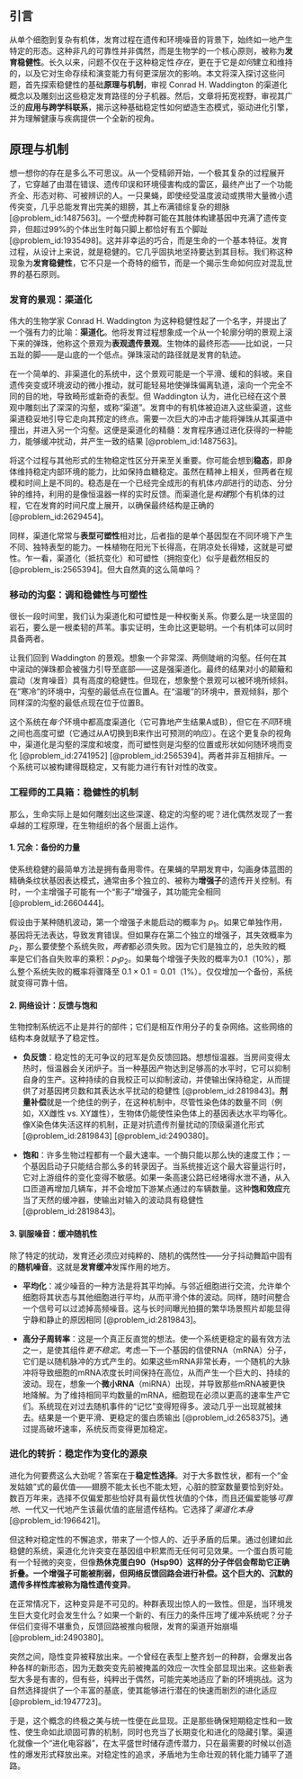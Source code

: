 ## 引言
从单个细胞到复杂有机体，发育过程在遗传和环境噪音的背景下，始终如一地产生特定的形态。这种非凡的可靠性并非偶然，而是生物学的一个核心原则，被称为**发育稳健性**。长久以来，问题不仅在于这种稳定性*存在*，更在于它是*如何*建立和维持的，以及它对生命存续和演变能力有何更深层次的影响。本文将深入探讨这些问题，首先探索稳健性的基础**原理与机制**，审视 Conrad H. Waddington 的渠道化概念以及雕刻出这些稳定发育路径的分子机器。然后，文章将拓宽视野，审视其广泛的**应用与跨学科联系**，揭示这种基础稳定性如何塑造生态模式，驱动进化引擎，并为理解健康与疾病提供一个全新的视角。

## 原理与机制

想一想你的存在是多么不可思议。从一个受精卵开始，一个极其复杂的过程展开了，它穿越了由潜在错误、遗传印误和环境侵害构成的雷区，最终产出了一个功能齐全、形态对称、可被辨识的人。一只果蝇，即使经受温度波动或携带大量微小遗传突变，几乎总能发育出完美的翅膀，其上布满错综复杂的翅脉 [@problem_id:1487563]。一个壁虎种群可能在其肢体构建基因中充满了遗传变异，但超过99%的个体出生时每只脚上都恰好有五个脚趾 [@problem_id:1935498]。这并非幸运的巧合，而是生命的一个基本特征。发育过程，从设计上来说，就是稳健的。它几乎固执地坚持要达到其目标。我们称这种现象为**发育稳健性**，它不只是一个奇特的细节，而是一个揭示生命如何应对混乱世界的基石原则。

### 发育的景观：渠道化

伟大的生物学家 Conrad H. Waddington 为这种稳健性起了一个名字，并提出了一个强有力的比喻：**渠道化**。他将发育过程想象成一个从一个轮廓分明的景观上滚下来的弹珠，他称这个景观为**表观遗传景观**。生物体的最终形态——比如说，一只五趾的脚——是山底的一个低点。弹珠滚动的路径就是发育的轨迹。

在一个简单的、非渠道化的系统中，这个景观可能是一个平滑、缓和的斜坡。来自遗传突变或环境波动的微小推动，就可能轻易地使弹珠偏离轨道，滚向一个完全不同的目的地，导致畸形或新奇的表型。但 Waddington 认为，进化已经在这个景观中雕刻出了深深的沟壑，或称“渠道”。发育中的有机体被迫进入这些渠道，这些渠道稳妥地引导它走向其预定的终点。需要一次巨大的冲击才能将弹珠从其渠道中撞出，并进入另一个沟壑。这便是渠道化的精髓：发育程序通过进化获得的一种能力，能够缓冲扰动，并产生一致的结果 [@problem_id:1487563]。

将这个过程与其他形式的生物稳定性区分开来至关重要。你可能会想到**稳态**，即身体维持稳定内部环境的能力，比如保持血糖稳定。虽然在精神上相关，但两者在规模和时间上是不同的。稳态是在一个已经完全成形的有机体*内部*进行的动态、分分钟的维持，利用的是像恒温器一样的实时反馈。而渠道化是*构建*那个有机体的过程，它在发育的时间尺度上展开，以确保最终结构是正确的 [@problem_id:2629454]。

同样，渠道化常常与**表型可塑性**相对比，后者指的是单个基因型在不同环境下产生不同、独特表型的能力。一株植物在阳光下长得高，在阴凉处长得矮，这就是可塑性。乍一看，渠道化（抵抗变化）和可塑性（拥抱变化）似乎是截然相反的 [@problem_is:2565394]。但大自然真的这么简单吗？

### 移动的沟壑：调和稳健性与可塑性

很长一段时间里，我们认为渠道化和可塑性是一种权衡关系。你要么是一块坚固的岩石，要么是一根柔韧的芦苇。事实证明，生命比这更聪明。一个有机体可以同时具备两者。

让我们回到 Waddington 的景观。想象一个非常深、两侧陡峭的沟壑。任何在其中滚动的弹珠都会被强力引导至底部——这是强渠道化。最终的结果对小的颠簸和震动（发育噪音）具有高度的稳健性。但现在，想象整个景观可以被环境所倾斜。在“寒冷”的环境中，沟壑的最低点在位置A。在“温暖”的环境中，景观倾斜，那个同样深的沟壑的最低点现在位于位置B。

这个系统在*每个*环境中都高度渠道化（它可靠地产生结果A或B），但它在*不同*环境之间也高度可塑（它通过从A切换到B来作出可预测的响应）。在这个更复杂的视角中，渠道化是沟壑的深度和坡度，而可塑性则是沟壑的位置或形状如何随环境而变化 [@problem_id:2741952] [@problem_id:2565394]。两者并非互相排斥。一个系统可以被构建得既稳定，又有能力进行有针对性的改变。

### 工程师的工具箱：稳健性的机制

那么，生命实际上是如何雕刻出这些深邃、稳定的沟壑的呢？进化偶然发现了一套卓越的工程原理，在生物组织的各个层面上运作。

#### 1. 冗余：备份的力量

使系统稳健的最简单方法是拥有备用零件。在果蝇的早期发育中，勾画身体蓝图的精确条纹状基因表达模式，通常由多个独立的、被称为**增强子**的遗传开关控制。有时，一个主增强子可能有一个“影子”增强子，其功能完全相同 [@problem_id:2660444]。

假设由于某种随机波动，第一个增强子未能启动的概率为 $p_1$。如果它单独作用，基因将无法表达，导致发育错误。但如果存在第二个独立的增强子，其失效概率为 $p_2$，那么要使整个系统失败，*两者*都必须失败。因为它们是独立的，总失败的概率是它们各自失败率的乘积：$p_1 p_2$。如果每个增强子失败的概率为0.1（10%），那么整个系统失败的概率将骤降至 $0.1 \times 0.1 = 0.01$（1%）。仅仅增加一个备份，系统就变得可靠十倍。

#### 2. 网络设计：反馈与饱和

生物控制系统远不止是并行的部件；它们是相互作用分子的复杂网络。这些网络的结构本身就赋予了稳定性。

- **负反馈**：稳定性的无可争议的冠军是负反馈回路。想想恒温器。当房间变得太热时，恒温器会关闭炉子。当一种基因产物达到足够高的水平时，它可以抑制自身的生产。这种持续的自我校正可以抑制波动，并使输出保持稳定，从而提供了对基因拷贝数和其表达水平扰动的稳健性 [@problem_id:2819843]。**剂量补偿**就是一个绝佳的例子，在这种机制中，尽管性染色体的数量不同（例如，XX雌性 vs. XY雄性），生物体仍能使性染色体上的基因表达水平均等化。像X染色体失活这样的机制，正是对抗遗传剂量扰动的顶级渠道化形式 [@problem_id:2819843] [@problem_id:2490380]。

- **饱和**：许多生物过程都有一个最大速率。一个酶只能以那么快的速度工作；一个基因启动子只能结合那么多的转录因子。当系统接近这个最大容量运行时，它对上游组件的变化变得不敏感。如果一条高速公路已经堵得水泄不通，从入口匝道再增加几辆车，并不会增加下游某点通过的车辆数量。这种**饱和效应**充当了天然的缓冲器，使输出对输入的波动具有稳健性 [@problem_id:2819843]。

#### 3. 驯服噪音：缓冲随机性

除了特定的扰动，发育还必须应对纯粹的、随机的偶然性——分子抖动舞蹈中固有的**随机噪音**。这就是**发育缓冲**发挥作用的地方。

- **平均化**：减少噪音的一种方法是将其平均掉。与邻近细胞进行交流，允许单个细胞将其状态与其他细胞进行平均，从而平滑个体的波动。同样，随时间整合一个信号可以过滤掉高频噪音。这与长时间曝光拍摄的繁华场景照片却能显得宁静和静止的原因相同 [@problem_id:2819843]。

- **高分子周转率**：这是一个真正反直觉的想法。使一个系统更稳定的最有效方法之一，是使其组件*更不稳定*。考虑一下一个基因的信使RNA（mRNA）分子，它们是以随机脉冲的方式产生的。如果这些mRNA非常长寿，一个随机的大脉冲将导致细胞的mRNA浓度长时间保持在高位，从而产生一个巨大的、持续的波动。现在，想象一个**微小RNA**（miRNA）出现，并导致那些mRNA被更快地降解。为了维持相同平均数量的mRNA，细胞现在必须以更高的速率生产它们。系统现在对过去随机事件的“记忆”变得短得多。波动几乎一出现就被抹去。结果是一个更平滑、更稳定的蛋白质输出 [@problem_id:2658375]。通过提高破坏速率，系统反而变得更加稳定。

### 进化的转折：稳定作为变化的源泉

进化为何要费这么大劲呢？答案在于**稳定性选择**。对于大多数性状，都有一个“金发姑娘”式的最优值——翅膀不能太长也不能太短，心脏的腔室数量要恰到好处。数百万年来，选择不仅偏爱那些恰好具有最优性状值的个体，而且还偏爱能够*可靠地*、一代又一代地产生该最优值的底层遗传结构。它选择了*渠道化本身* [@problem_id:1966421]。

但这种对稳定性的不懈追求，带来了一个惊人的、近乎矛盾的后果。通过创建如此稳健的系统，渠道化允许突变在基因组中积累而无任何可见效果。一个蛋白质可能有一个轻微的突变，但像**热休克蛋白90（Hsp90）**这样的分子伴侣会帮助它正确折叠。一个增强子可能被削弱，但网络反馈回路会进行补偿。这个巨大的、沉默的遗传多样性库被称为**隐性遗传变异**。

在正常情况下，这种变异是不可见的。种群表现出惊人的一致性。但是，当环境发生巨大变化时会发生什么？如果一个新的、有压力的条件压垮了缓冲系统呢？分子伴侣们变得不堪重负，反馈回路被推向极限，发育的渠道开始崩塌 [@problem_id:2490380]。

突然之间，隐性变异被释放出来。一个曾经在表型上整齐划一的种群，会爆发出各种各样的新形态，因为无数突变先前被掩盖的效应一次性全部显现出来。这些新表型大多是有害的，但有些，纯粹出于偶然，可能完美地适应了新的环境挑战。这为自然选择提供了一个丰富的基底，使其能够进行潜在的快速而剧烈的进化适应 [@problem_id:1947723]。

于是，这个概念的终极之美与统一性便在此显现。正是那些确保短期稳定性和一致性、使生命如此顽固可靠的机制，同时也充当了长期变化和进化的隐藏引擎。渠道化就像一个“进化电容器”，在太平盛世时储存遗传潜力，只在最需要的时候以创造性的爆发形式释放出来。对稳定性的追求，矛盾地为生命壮观的转化能力铺平了道路。

